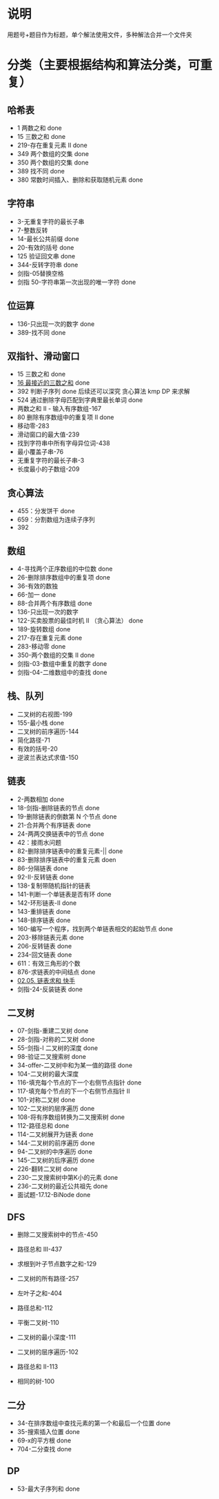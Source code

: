 # 说明

用题号+题目作为标题，单个解法使用文件，多种解法合并一个文件夹

# 分类（主要根据结构和算法分类，可重复）

## 哈希表
- 1 两数之和 done
- 15 三数之和 done
- 219-存在重复元素 II done
- 349 两个数组的交集 done
- 350 两个数组的交集 done
- 389 找不同 done
- 380 常数时间插入、删除和获取随机元素 done

## 字符串

- 3-无重复字符的最长子串
- 7-整数反转
- 14-最长公共前缀 done
- 20-有效的括号 done
- 125 验证回文串 done
- 344-反转字符串 done
- 剑指-05替换空格
- 剑指 50-字符串第一次出现的唯一字符 done

## 位运算

- 136-只出现一次的数字 done
- 389-找不同 done

## 双指针、滑动窗口
- 15 三数之和 done
- [16 最接近的三数之和](https://leetcode-cn.com/problems/3sum-closest/) done
- 392 判断子序列 done 后续还可以深究 贪心算法 kmp DP 来求解
- 524 通过删除字母匹配到字典里最长单词 done
- 两数之和 II - 输入有序数组-167
- 80 删除有序数组中的重复项 II done
- 移动零-283
- 滑动窗口的最大值-239
- 找到字符串中所有字母异位词-438
- 最小覆盖子串-76
- 无重复字符的最长子串-3
- 长度最小的子数组-209

## 贪心算法

- 455：分发饼干 done
- 659：分割数组为连续子序列
- 392

## 数组

- 4-寻找两个正序数组的中位数 done
- 26-删除排序数组中的重复项 done
- 36-有效的数独
- 66-加一 done
- 88-合并两个有序数组 done
- 136-只出现一次的数字
- 122-买卖股票的最佳时机 II （贪心算法） done
- 189-旋转数组 done
- 217-存在重复元素 done
- 283-移动零 done
- 350-两个数组的交集 II done
- 剑指-03-数组中重复的数字 done
- 剑指-04-二维数组中的查找 done

## 栈、队列

- 二叉树的右视图-199
- 155-最小栈 done
- 二叉树的前序遍历-144
- 简化路径-71
- 有效的括号-20
- 逆波兰表达式求值-150

## 链表

- 2-两数相加 done
- 18-剑指-删除链表的节点 done
- 19-删除链表的倒数第 N 个节点 done
- 21-合并两个有序链表 done
- 24-两两交换链表中的节点 done
- 42：接雨水问题
- 82-删除排序链表中的重复元素-|| done
- 83-删除排序链表中的重复元素 doen
- 86-分隔链表 done
- 92-II-反转链表 done
- 138-复制带随机指针的链表
- 141-判断一个单链表是否有环 done
- 142-环形链表-II done
- 143-重排链表 done
- 148-排序链表 done
- 160-编写一个程序，找到两个单链表相交的起始节点 done
- 203-移除链表元素 done
- 206-反转链表 done
- 234-回文链表 done
- 611：有效三角形的个数
- 876-求链表的中间结点 done
- [02.05. 链表求和 快手](https://leetcode-cn.com/problems/sum-lists-lcci/)
- 剑指-24-反装链表 done

## 二叉树

- 07-剑指-重建二叉树 done
- 28-剑指-对称的二叉树 done
- 55-剑指-I 二叉树的深度 done
- 98-验证二叉搜索树 done
- 34-offer-二叉树中和为某一值的路径 done
- 104-二叉树的最大深度
- 116-填充每个节点的下一个右侧节点指针 done
- 117-填充每个节点的下一个右侧节点指针 II 
- 101-对称二叉树 done
- 102-二叉树的层序遍历 done
- 108-将有序数组转换为二叉搜索树 done
- 112-路径总和 done
- 114-二叉树展开为链表 done
- 144-二叉树的前序遍历 done
- 94-二叉树的中序遍历 done
- 145-二叉树的后序遍历 done
- 226-翻转二叉树 done
- 230-二叉搜索树中第K小的元素 done
- 236-二叉树的最近公共祖先 done
- 面试题-17.12-BiNode done

## DFS

- 删除二叉搜索树中的节点-450

- 路径总和 III-437

- 求根到叶子节点数字之和-129

- 二叉树的所有路径-257

- 左叶子之和-404

- 路径总和-112

- 平衡二叉树-110

- 二叉树的最小深度-111

- 二叉树的层序遍历-102

- 路径总和 II-113

- 相同的树-100

## 二分
- 34-在排序数组中查找元素的第一个和最后一个位置 done
- 35-搜索插入位置 done
- 69-x的平方根 done
- 704-二分查找 done

## DP
- 53-最大子序列和 done